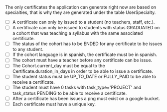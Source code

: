 The only certificates the application can generate right now are based on specialties, that is why they are generated under the table UserSpecialty.

- [ ] A certificate can only by issued to a student (no teachers, staff, etc.).
- [ ] A certificate can only be issued to students with status GRADUATED on a cohort that was teaching a syllabus with the same associated certificate.
- [ ] The status of the cohort has to be ENDED for any certificate to be issues to any student.
- [ ] If the cohort language is in spanish, the certificate must be in spanish.
- [ ] The cohort must have a teacher before any certificate can be issue.
- [ ] The Cohort.current_day must be equal to the Certificate.duration_in_days in order to be able to issue a certificate.
- [ ] The student status must be UP_TO_DATE or FULLY_PAID to be able to receive a certificate.
- [ ] The student must have 0 tasks with task_type='PROJECT' and task_status PENDING to be able to receive a certificate.
- [ ] After a certificate has been issues a png must exist on a google bucket.
- [ ] Each certificate must have a unique key.